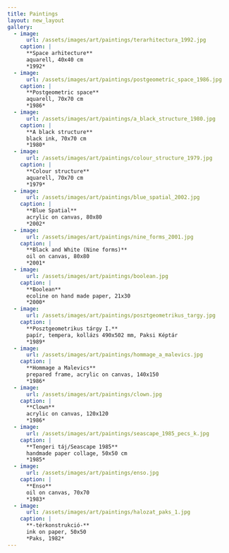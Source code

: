 ```yaml
---
title: Paintings
layout: new_layout
gallery:
  - image:
      url: /assets/images/art/paintings/terarhitectura_1992.jpg
    caption: |
      **Space arhitecture**
      aquarell, 40x40 cm
      *1992*
  - image:
      url: /assets/images/art/paintings/postgeometric_space_1986.jpg
    caption: |
      **Postgeometric space**
      aquarell, 70x70 cm
      *1986*
  - image:
      url: /assets/images/art/paintings/a_black_structure_1980.jpg
    caption: |
      **A black structure**
      black ink, 70x70 cm
      *1980*
  - image:
      url: /assets/images/art/paintings/colour_structure_1979.jpg
    caption: |
      **Colour structure**
      aquarell, 70x70 cm
      *1979*
  - image:
      url: /assets/images/art/paintings/blue_spatial_2002.jpg
    caption: |
      **Blue Spatial**
      acrylic on canvas, 80x80
      *2002*
  - image:
      url: /assets/images/art/paintings/nine_forms_2001.jpg
    caption: |
      **Black and White (Nine forms)**
      oil on canvas, 80x80
      *2001*
  - image:
      url: /assets/images/art/paintings/boolean.jpg
    caption: |
      **Boolean**
      ecoline on hand made paper, 21x30
      *2000*
  - image:
      url: /assets/images/art/paintings/posztgeometrikus_targy.jpg
    caption: |
      **Posztgeometrikus tárgy I.**
      papír, tempera, kollázs 490x502 mm, Paksi Képtár
      *1989*
  - image:
      url: /assets/images/art/paintings/hommage_a_malevics.jpg
    caption: |
      **Hommage a Malevics**
      prepared frame, acrylic on canvas, 140x150
      *1986*
  - image:
      url: /assets/images/art/paintings/clown.jpg
    caption: |
      **Clown**
      acrylic on canvas, 120x120
      *1986*
  - image:
      url: /assets/images/art/paintings/seascape_1985_pecs_k.jpg
    caption: |
      **Tengeri táj/Seascape 1985**
      handmade paper collage, 50x50 cm
      *1985*
  - image:
      url: /assets/images/art/paintings/enso.jpg
    caption: |
      **Enso**
      oil on canvas, 70x70
      *1983*
  - image:
      url: /assets/images/art/paintings/halozat_paks_1.jpg
    caption: |
      **-térkonstrukció-**
      ink on paper, 50x50
      *Paks, 1982*
---
```


